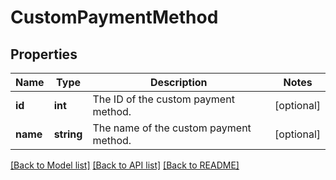 # CustomPaymentMethod

## Properties
Name | Type | Description | Notes
------------ | ------------- | ------------- | -------------
**id** | **int** | The ID of the custom payment method. | [optional] 
**name** | **string** | The name of the custom payment method. | [optional] 

[[Back to Model list]](../README.md#documentation-for-models) [[Back to API list]](../README.md#documentation-for-api-endpoints) [[Back to README]](../README.md)


